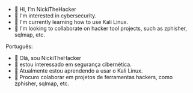 - 👋 Hi, I’m NickiTheHacker
- 👀 I'm interested in cybersecurity.
- 🌱 I'm currently learning how to use Kali Linux.
- ️💞️ I'm looking to collaborate on hacker tool projects, such as zphisher, sqlmap, etc.

Português:
- 👋 Olá, sou NickiTheHacker
- 👀 estou interessado em segurança cibernética.
- 🌱 Atualmente estou aprendendo a usar o Kali Linux.
- 💞️ Procuro colaborar em projetos de ferramentas hackers, como zphisher, sqlmap, etc.
